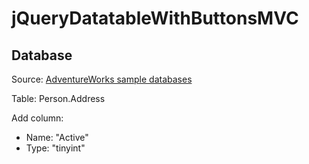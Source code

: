 # jQueryDatatableWithButtonsMVC
## Database
Source: [AdventureWorks sample databases](https://docs.microsoft.com/en-us/sql/samples/adventureworks-install-configure?view=sql-server-ver15&tabs=ssms)

Table: Person.Address

Add column:
- Name: "Active"
- Type: "tinyint"
